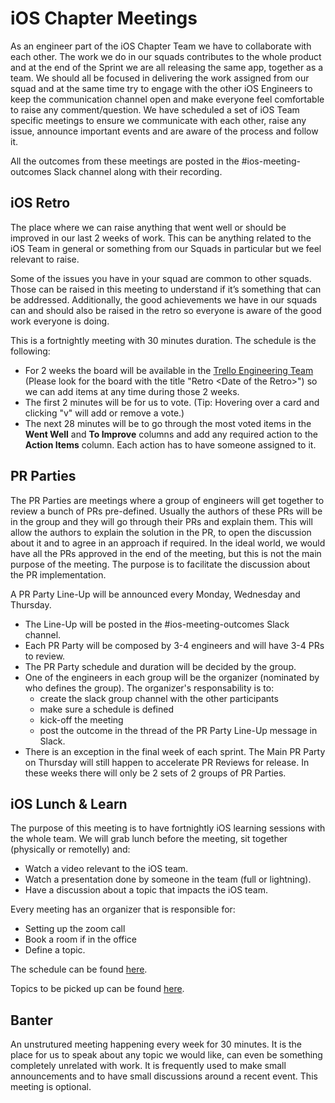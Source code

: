 # iOS Chapter Meetings

As an engineer part of the iOS Chapter Team we have to collaborate with each other. The work we do in our squads contributes to the whole product and at the end of the Sprint we are all releasing the same app, together as a team. 
We should all be focused in delivering the work assigned from our squad and at the same time try to engage with the other iOS Engineers to keep the communication channel open and make everyone feel comfortable to raise any comment/question.
We have scheduled a set of iOS Team specific meetings to ensure we communicate with each other, raise any issue, announce important events and are aware of the process and follow it.

All the outcomes from these meetings are posted in the #ios-meeting-outcomes Slack channel along with their recording.

## iOS Retro

The place where we can raise anything that went well or should be improved in our last 2 weeks of work. This can be anything related to the iOS Team in general or something from our Squads in particular but we feel relevant to raise. 

Some of the issues you have in your squad are common to other squads. Those can be raised in this meeting to understand if it’s something that can be addressed. Additionally, the good achievements we have in our squads can and should also be raised in the retro so everyone is aware of the good work everyone is doing.

This is a fortnightly meeting with 30 minutes duration.
The schedule is the following:

* For 2 weeks the board will be available in the [Trello Engineering Team](https://trello.com/iosengineeringteam) (Please look for the board with the title "Retro \<Date of the Retro>") so we can add items at any time during those 2 weeks.
* The first 2 minutes will be for us to vote. (Tip: Hovering over a card and clicking "v" will add or remove a vote.)
* The next 28 minutes will be to go through the most voted items in the **Went Well** and **To Improve** columns and add any required action to the **Action Items** column. Each action has to have someone assigned to it.

## PR Parties

The PR Parties are meetings where a group of engineers will get together to review a bunch of PRs pre-defined. Usually the authors of these PRs will be in the group and they will go through their PRs and explain them.
This will allow the authors to explain the solution in the PR, to open the discussion about it and to agree in an approach if required. In the ideal world, we would have all the PRs approved in the end of the meeting, but this is not the main purpose of the meeting. The purpose is to facilitate the discussion about the PR implementation.

A PR Party Line-Up will be announced every Monday, Wednesday and Thursday.

* The Line-Up will be posted in the #ios-meeting-outcomes Slack channel.
* Each PR Party will be composed by 3-4 engineers and will have 3-4 PRs to review.
* The PR Party schedule and duration will be decided by the group.
* One of the engineers in each group will be the organizer (nominated by who defines the group). The organizer's responsability is to:
    - create the slack group channel with the other participants
    - make sure a schedule is defined
    - kick-off the meeting
    - post the outcome in the thread of the PR Party Line-Up message in Slack.
* There is an exception in the final week of each sprint. The Main PR Party on Thursday will still happen to accelerate PR Reviews for release. In these weeks there will only be 2 sets of 2 groups of PR Parties.

## iOS Lunch & Learn

The purpose of this meeting is to have fortnightly iOS learning sessions with the whole team.
We will grab lunch before the meeting, sit together (physically or remotelly) and:

* Watch a video relevant to the iOS team.
* Watch a presentation done by someone in the team (full or lightning).
* Have a discussion about a topic that impacts the iOS team.

Every meeting has an organizer that is responsible for:

* Setting up the zoom call
* Book a room if in the office
* Define a topic.

The schedule can be found [here](https://docs.google.com/spreadsheets/d/1kdY3edy_TeqIGH_7VnZzElxgVo_qD2z4EF-arWNShyw/edit#gid=0).

Topics to be picked up can be found [here](https://docs.google.com/spreadsheets/d/1kdY3edy_TeqIGH_7VnZzElxgVo_qD2z4EF-arWNShyw/edit#gid=1037493294).

## Banter

An unstrutured meeting happening every week for 30 minutes. It is the place for us to speak about any topic we would like, can even be something completely unrelated with work. 
It is frequently used to make small announcements and to have small discussions around a recent event.
This meeting is optional.
